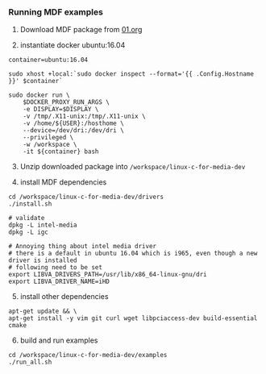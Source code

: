 

### Running MDF examples

1. Download MDF package from [01.org](https://01.org/c-for-media-development-package/downloads)

2. instantiate docker ubuntu:16.04
```
container=ubuntu:16.04

sudo xhost +local:`sudo docker inspect --format='{{ .Config.Hostname }}' $container`

sudo docker run \
    $DOCKER_PROXY_RUN_ARGS \
    -e DISPLAY=$DISPLAY \
    -v /tmp/.X11-unix:/tmp/.X11-unix \
    -v /home/${USER}:/hosthome \
    --device=/dev/dri:/dev/dri \
    --privileged \
    -w /workspace \
    -it ${container} bash
```

3. Unzip downloaded package into ```/workspace/linux-c-for-media-dev```

4. install MDF dependencies
```
cd /workspace/linux-c-for-media-dev/drivers
./install.sh

# validate
dpkg -L intel-media
dpkg -L igc

# Annoying thing about intel media driver
# there is a default in ubuntu 16.04 which is i965, even though a new driver is installed
# following need to be set
export LIBVA_DRIVERS_PATH=/usr/lib/x86_64-linux-gnu/dri
export LIBVA_DRIVER_NAME=iHD
```
5. install other dependencies
```
apt-get update && \
apt-get install -y vim git curl wget libpciaccess-dev build-essential cmake
```
6. build and run examples
```
cd /workspace/linux-c-for-media-dev/examples
./run_all.sh
```
